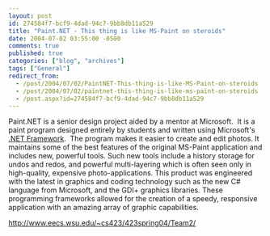 ```yaml
---
layout: post
id: 274584f7-bcf9-4dad-94c7-9bb8db11a529
title: "Paint.NET - This thing is like MS-Paint on steroids"
date: 2004-07-02 03:55:00 -0500
comments: true
published: true
categories: ["blog", "archives"]
tags: ["General"]
redirect_from: 
  - /post/2004/07/02/PaintNET-This-thing-is-like-MS-Paint-on-steroids
  - /post/2004/07/02/paintnet-this-thing-is-like-ms-paint-on-steroids
  - /post.aspx?id=274584f7-bcf9-4dad-94c7-9bb8db11a529
---
```

<!-- more -->
<p>
Paint.NET is a senior design project aided by a mentor at Microsoft.&nbsp; It is a paint program designed entirely by students and written using Microsoft&#39;s <a href="http://www.microsoft.com/net/" target="_blank" title="Microsoft .NET Framework">.NET Framework</a>.&nbsp; The program makes it easier to create and edit photos. It maintains some of the best features of the original MS-Paint application and includes new, powerful tools. Such new tools include a history storage for undos and redos, and powerful multi-layering which is often seen only in high-quality, expensive photo-applications. This product was engineered with the latest in graphics and coding technology such as the new C# language from Microsoft, and the GDI+ graphics libraries. These programming frameworks allowed for the creation of a speedy, responsive application with an amazing array of graphic capabilities. 
</p>
<p>
<a href="http://www.eecs.wsu.edu/~cs423/423spring04/Team2/">http://www.eecs.wsu.edu/~cs423/423spring04/Team2/</a>
</p>
<p>
&nbsp;
</p>
<img src="/images/postsPaintDotNET10_nsx.jpg" alt="" />
